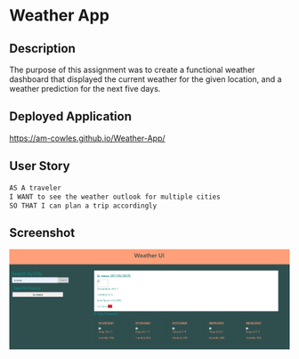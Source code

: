 # Weather App

## Description

The purpose of this assignment was to create a functional weather dashboard that displayed the current weather for the given location, and a weather prediction for the next five days.

## Deployed Application

https://am-cowles.github.io/Weather-App/

## User Story

```
AS A traveler
I WANT to see the weather outlook for multiple cities
SO THAT I can plan a trip accordingly
```

## Screenshot

![Weather App Screenshot](./weather_app.png)
